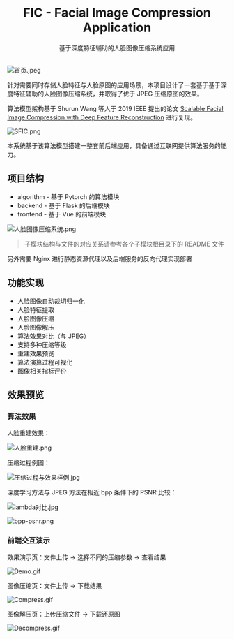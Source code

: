 <div style="text-align: center">
<h1>FIC - Facial Image Compression Application</h1>
<div>基于深度特征辅助的人脸图像压缩系统应用</div>
</div>
<br/>

![首页.jpeg](https://i.loli.net/2021/04/25/yLnx6zAdNuQ12Vv.jpg)

针对需要同时存储人脸特征与人脸原图的应用场景，本项目设计了一套基于基于深度特征辅助的人脸图像压缩系统，并取得了优于 JPEG 压缩原图的效果。

算法模型架构基于 Shurun Wang 等人于 2019 IEEE 提出的论文 [Scalable Facial Image Compression with Deep Feature Reconstruction](https://arxiv.org/abs/1903.05921v1) 进行复现。

![SFIC.png](https://i.loli.net/2021/04/25/QxH8FuXUNclDSWG.png)

本系统基于该算法模型搭建一整套前后端应用，具备通过互联网提供算法服务的能力。

## 项目结构

- algorithm - 基于 Pytorch 的算法模块
- backend - 基于 Flask 的后端模块
- frontend - 基于 Vue 的前端模块

![人脸图像压缩系统.png](https://i.loli.net/2021/04/25/Q7RGkOuJgHcrXK6.png)

> 子模块结构与文件的对应关系请参考各个子模块根目录下的 README 文件

另外需要 Nginx 进行静态资源代理以及后端服务的反向代理实现部署

## 功能实现

- 人脸图像自动裁切归一化
- 人脸特征提取
- 人脸图像压缩
- 人脸图像解压
- 算法效果对比（与 JPEG）
- 支持多种压缩等级
- 重建效果预览
- 算法演算过程可视化
- 图像相关指标评价

## 效果预览

### 算法效果

人脸重建效果：

![人脸重建.png](https://i.loli.net/2021/04/25/xYVXzgZrqfk7Fod.png)

压缩过程例图：

![压缩过程与效果样例.jpg](https://i.loli.net/2021/04/25/UTsaFg2ZMqD9emh.jpg)

深度学习方法与 JPEG 方法在相近 bpp 条件下的 PSNR 比较：

![lambda对比.jpg](https://i.loli.net/2021/04/25/2xAvZW5UCQJt1hI.jpg)

![bpp-psnr.png](https://i.loli.net/2021/04/25/qjHrkiDsOGTmBAd.png)

### 前端交互演示

效果演示页：文件上传 -> 选择不同的压缩参数 -> 查看结果

![Demo.gif](https://i.loli.net/2021/04/25/JLnKvudAbNj8qc3.gif)

图像压缩页：文件上传 -> 下载结果

![Compress.gif](https://i.loli.net/2021/04/25/zisRAS1b7JnahHy.gif)

图像解压页：上传压缩文件 -> 下载还原图

![Decompress.gif](https://i.loli.net/2021/04/25/ndytTNa5xvDJosL.gif)
